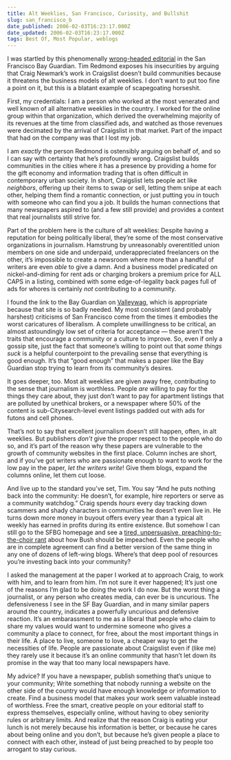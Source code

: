 ```yaml
---
title: Alt Weeklies, San Francisco, Curiosity, and Bullshit
slug: san_francisco_b
date_published: 2006-02-03T16:23:17.000Z
date_updated: 2006-02-03T16:23:17.000Z
tags: Best Of, Most Popular, weblogs
---
```


I was startled by this phenomenally [wrong-headed editorial](http://www.sfbg.com/40/18/x_editors_notes.html) in the San Francisco Bay Guardian. Tim Redmond exposes his insecurities by arguing that Craig Newmark’s work in Craigslist doesn’t build communities because it threatens the business models of alt weeklies. I don’t want to put too fine a point on it, but this is a blatant example of scapegoating horseshit.

First, my credentials: I am a person who worked at the most venerated and well known of all alternative weeklies in the country. I worked for the online group within that organization, which derived the overwhelming majority of its revenues at the time from classified ads, and watched as those revenues were decimated by the arrival of Craigslist in that market. Part of the impact that had on the company was that I lost my job.

I am *exactly* the person Redmond is ostensibly arguing on behalf of, and so I can say with certainty that he’s profoundly wrong. Craigslist builds communities in the cities where it has a presence by providing a home for the gift economy and information trading that is often difficult in contemporary urban society. In short, Craigslist lets people act like *neighbors*, offering up their items to swap or sell, letting them snipe at each other, helping them find a romantic connection, or just putting you in touch with someone who can find you a job. It builds the human connections that many newspapers aspired to (and a few still provide) and provides a context that real journalists still strive for.

Part of the problem here is the culture of alt weeklies: Despite having a reputation for being politically liberal, they’re some of the most conservative organizations in journalism. Hamstrung by unreasonably overentitled union members on one side and underpaid, underappreciated freelancers on the other, it’s impossible to create a newsroom where more than a handful of writers are even *able* to give a damn. And a business model predicated on nickel-and-diming for rent ads or charging brokers a premium price for ALL CAPS in a listing, combined with some edge-of-legality back pages full of ads for whores is certainly *not* contributing to a community.

I found the link to the Bay Guardian on [Valleywag](http://www.valleywag.com/), which is appropriate because that site is so badly needed. My most consistent (and probably harshest) criticisms of San Francisco come from the times it embodies the worst caricatures of liberalism. A complete unwillingness to be critical, an almost astoundingly low set of criteria for acceptance — these aren’t the traits that encourage a community or a culture to improve. So, even if only a gossip site, just the fact that someone’s willing to point out that *some things suck* is a helpful counterpoint to the prevailing sense that everything is good enough. It’s that “good enough” that makes a paper like the Bay Guardian stop trying to learn from its community’s desires.

It goes deeper, too. Most alt weeklies are given away free, contributing to the sense that journalism is worthless. People *are* willing to pay for the things they care about, they just don’t want to pay for apartment listings that are polluted by unethical brokers, or a newspaper where 50% of the content is sub-Citysearch-level event listings padded out with ads for futons and cell phones.

That’s not to say that excellent journalism doesn’t still happen, often, in alt weeklies. But publishers *don’t* give the proper respect to the people who do so, and it’s part of the reason why these papers are vulnerable to the growth of community websites in the first place. Column inches are short, and if you’ve got writers who are passionate enough to want to work for the low pay in the paper, *let the writers write*! Give them blogs, expand the columns online, let them cut loose.

And live up to the standard you’ve set, Tim. You say “And he puts nothing back into the community: He doesn’t, for example, hire reporters or serve as a community watchdog.” Craig spends *hours* every day tracking down scammers and shady characters in communities he doesn’t even live in. He turns down more money in buyout offers every year than a typical alt weekly has earned in profits during its entire existence. But somehow I can still go to the SFBG homepage and see a [tired, unpersuasive, preaching-to-the-choir rant](http://www.sfbg.com/40/18/news_ed_issue.html) about how Bush should be impeached. Even the people who are in complete agreement can find a better version of the same thing in any one of dozens of left-wing blogs. Where’s that deep pool of resources you’re investing back into your community?

I asked the management at the paper I worked at to approach Craig, to work with him, and to learn from him. I’m not sure it ever happened; It’s just one of the reasons I’m glad to be doing the work I do now. But the worst thing a journalist, or any person who creates media, can ever be is uncurious. The defensiveness I see in the SF Bay Guardian, and in many similar papers around the country, indicates a powerfully uncurious and defensive reaction. It’s an embarassment to me as a liberal that people who claim to share my values would want to undermine someone who gives a community a place to connect, for free, about the most important things in their life. A place to live, someone to love, a cheaper way to get the necessities of life. People are passionate about Craigslist even if (like me) they rarely use it because it’s an online community that hasn’t let down its promise in the way that too many local newspapers have.

My advice? If you have a newspaper, publish something that’s unique to your community; Write something that nobody running a website on the other side of the country would have enough knowledge or information to create. Find a business model that makes your work seem valuable instead of worthless. Free the smart, creative people on your editorial staff to express themselves, especially online, without having to obey seniority rules or arbitrary limits. And realize that the reason Craig is eating your lunch is not merely because his information is better, or because he cares about being online and you don’t, but because he’s given people a place to connect with each other, instead of just being preached to by people too arrogant to stay curious.
